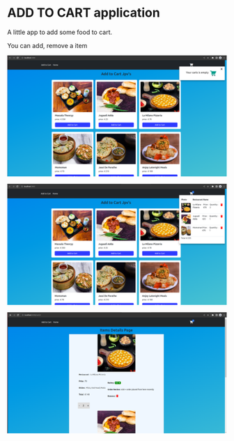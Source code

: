 # ADD TO CART application

A little app to add some food to cart.

You can add, remove a item

![empty](public/empty.png)

![cart](public/cart.png)

![items](public/items.png)
